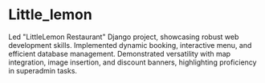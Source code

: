 # Little_lemon
Led "LittleLemon Restaurant" Django project, showcasing robust web development skills. Implemented dynamic booking, interactive menu, and efficient database management. Demonstrated versatility with map integration, image insertion, and discount banners, highlighting proficiency in superadmin tasks.

